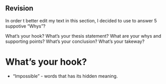## Revision

In order t better edit my text in this section, I decided to use to answer 5 suppotive “Whys”?

What’s your hook?
What’s your thesis statement?
What are your whys and supporting points?
What’s your conclusion?
What’s your takeway?


# What’s your hook? 
- “Impossible” - words that has its hidden meaning.
